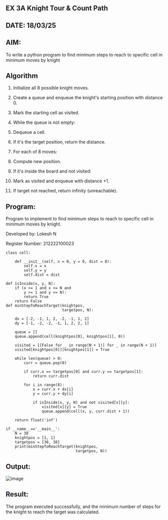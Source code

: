 ## EX 3A Knight Tour & Count Path
## DATE: 18/03/25

## AIM:
To write a python program to find minimum steps to reach to specific cell in minimum moves by knight

## Algorithm
1. Initialize all 8 possible knight moves.

2. Create a queue and enqueue the knight's starting position with distance 0.

3. Mark the starting cell as visited.

4. While the queue is not empty:

5. Dequeue a cell.

6. If it's the target position, return the distance.

7. For each of 8 moves:

8. Compute new position.

9. If it's inside the board and not visited:

10. Mark as visited and enqueue with distance +1.

11. If target not reached, return infinity (unreachable).

## Program:
Program to implement to find minimum steps to reach to specific cell in minimum moves by knight.

Developed by: Lokesh N

Register Number: 212222100023

```
class cell:
     
    def __init__(self, x = 0, y = 0, dist = 0):
        self.x = x
        self.y = y
        self.dist = dist

def isInside(x, y, N):
    if (x >= 1 and x <= N and
        y >= 1 and y <= N):
        return True
    return False
def minStepToReachTarget(knightpos,
                         targetpos, N):
     
    dx = [-2, -1, 1, 2, -2, -1, 1, 2]
    dy = [-1, -2, -2, -1, 1, 2, 2, 1]

    queue = []
    queue.append(cell(knightpos[0], knightpos[1], 0))

    visited = [[False for _ in range(N + 1)] for _ in range(N + 1)]
    visited[knightpos[0]][knightpos[1]] = True

    while len(queue) > 0:
        curr = queue.pop(0)

        if curr.x == targetpos[0] and curr.y == targetpos[1]:
            return curr.dist

        for i in range(8):
            x = curr.x + dx[i]
            y = curr.y + dy[i]

            if isInside(x, y, N) and not visited[x][y]:
                visited[x][y] = True
                queue.append(cell(x, y, curr.dist + 1))

    return float('inf')
    
if __name__=='__main__':
    N = 30
    knightpos = [1, 1]
    targetpos = [30, 30]
    print(minStepToReachTarget(knightpos,
                               targetpos, N))
```
## Output:
![image](https://github.com/user-attachments/assets/dfcbf5a8-404e-4820-94f3-f792e1ddf87e)


## Result:
The program executed successfully, and the minimum number of steps for the knight to reach the target was calculated.
